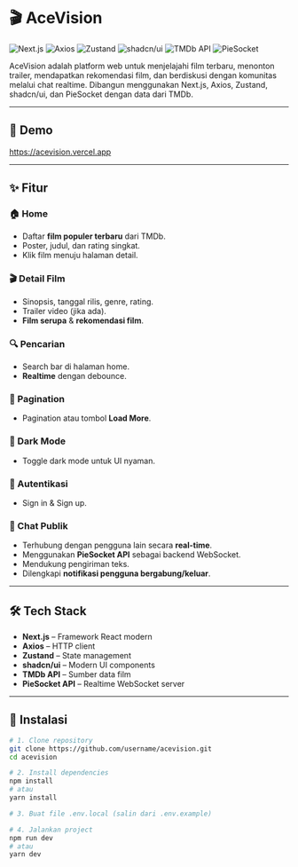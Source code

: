 # 🎬 AceVision

![Next.js](https://img.shields.io/badge/Next.js-000000?style=for-the-badge&logo=nextdotjs&logoColor=white)
![Axios](https://img.shields.io/badge/Axios-5A29E4?style=for-the-badge&logo=axios&logoColor=white)
![Zustand](https://img.shields.io/badge/Zustand-764ABC?style=for-the-badge&logo=react&logoColor=white)
![shadcn/ui](https://img.shields.io/badge/shadcn/ui-000000?style=for-the-badge)
![TMDb API](https://img.shields.io/badge/TMDb-01D277?style=for-the-badge&logo=tmdb&logoColor=white)
![PieSocket](https://img.shields.io/badge/PieSocket%20API-FF6B6B?style=for-the-badge&logo=webrtc&logoColor=white)

AceVision adalah platform web untuk menjelajahi film terbaru, menonton trailer, mendapatkan rekomendasi film, dan berdiskusi dengan komunitas melalui chat realtime.
Dibangun menggunakan Next.js, Axios, Zustand, shadcn/ui, dan PieSocket dengan data dari TMDb.

---

## 🎥 Demo

https://acevision.vercel.app

---

## ✨ Fitur

### 🏠 Home
- Daftar **film populer terbaru** dari TMDb.
- Poster, judul, dan rating singkat.
- Klik film menuju halaman detail.

### 🎬 Detail Film
- Sinopsis, tanggal rilis, genre, rating.
- Trailer video (jika ada).
- **Film serupa** & **rekomendasi film**.

### 🔍 Pencarian
- Search bar di halaman home.
- **Realtime** dengan debounce.

### 📜 Pagination
- Pagination atau tombol **Load More**.

### 🌙 Dark Mode
- Toggle dark mode untuk UI nyaman.

### 🔑 Autentikasi
- Sign in & Sign up.

### 💬 Chat Publik
- Terhubung dengan pengguna lain secara **real-time**.
- Menggunakan **PieSocket API** sebagai backend WebSocket.
- Mendukung pengiriman teks.
- Dilengkapi **notifikasi pengguna bergabung/keluar**.

---

## 🛠 Tech Stack

- **Next.js** – Framework React modern
- **Axios** – HTTP client
- **Zustand** – State management
- **shadcn/ui** – Modern UI components
- **TMDb API** – Sumber data film
- **PieSocket API** – Realtime WebSocket server

---

## 🚀 Instalasi

```bash
# 1. Clone repository
git clone https://github.com/username/acevision.git
cd acevision

# 2. Install dependencies
npm install
# atau
yarn install

# 3. Buat file .env.local (salin dari .env.example)

# 4. Jalankan project
npm run dev
# atau
yarn dev